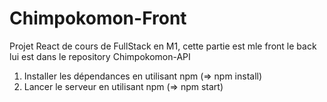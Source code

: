 # Chimpokomon-Front
Projet React de cours de FullStack en M1, cette partie est mle front le back lui est dans le repository Chimpokomon-API

1. Installer les dépendances en utilisant npm (=> npm install)
2. Lancer le serveur en utilisant npm (=> npm start)
